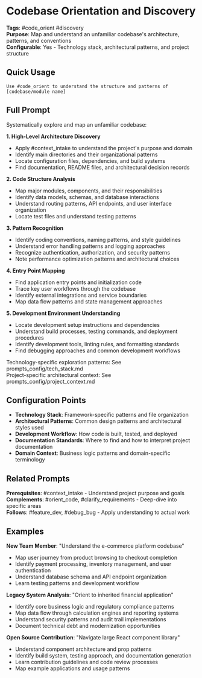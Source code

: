 # Codebase Orientation and Discovery

**Tags**: #code_orient #discovery  
**Purpose**: Map and understand an unfamiliar codebase's architecture, patterns, and conventions  
**Configurable**: Yes - Technology stack, architectural patterns, and project structure

## Quick Usage

```
Use #code_orient to understand the structure and patterns of [codebase/module name]
```

## Full Prompt

Systematically explore and map an unfamiliar codebase:

**1. High-Level Architecture Discovery**
- Apply #context_intake to understand the project's purpose and domain
- Identify main directories and their organizational patterns
- Locate configuration files, dependencies, and build systems
- Find documentation, README files, and architectural decision records

**2. Code Structure Analysis**
- Map major modules, components, and their responsibilities
- Identify data models, schemas, and database interactions
- Understand routing patterns, API endpoints, and user interface organization
- Locate test files and understand testing patterns

**3. Pattern Recognition**
- Identify coding conventions, naming patterns, and style guidelines
- Understand error handling patterns and logging approaches
- Recognize authentication, authorization, and security patterns
- Note performance optimization patterns and architectural choices

**4. Entry Point Mapping**
- Find application entry points and initialization code
- Trace key user workflows through the codebase
- Identify external integrations and service boundaries
- Map data flow patterns and state management approaches

**5. Development Environment Understanding**
- Locate development setup instructions and dependencies
- Understand build processes, testing commands, and deployment procedures
- Identify development tools, linting rules, and formatting standards
- Find debugging approaches and common development workflows

Technology-specific exploration patterns: See prompts_config/tech_stack.md  
Project-specific architectural context: See prompts_config/project_context.md

## Configuration Points

- **Technology Stack**: Framework-specific patterns and file organization
- **Architectural Patterns**: Common design patterns and architectural styles used
- **Development Workflow**: How code is built, tested, and deployed
- **Documentation Standards**: Where to find and how to interpret project documentation
- **Domain Context**: Business logic patterns and domain-specific terminology

## Related Prompts

**Prerequisites**: #context_intake - Understand project purpose and goals  
**Complements**: #orient_code, #clarify_requirements - Deep-dive into specific areas  
**Follows**: #feature_dev, #debug_bug - Apply understanding to actual work

## Examples

**New Team Member**: "Understand the e-commerce platform codebase"
- Map user journey from product browsing to checkout completion
- Identify payment processing, inventory management, and user authentication
- Understand database schema and API endpoint organization
- Learn testing patterns and development workflow

**Legacy System Analysis**: "Orient to inherited financial application"
- Identify core business logic and regulatory compliance patterns
- Map data flow through calculation engines and reporting systems
- Understand security patterns and audit trail implementations
- Document technical debt and modernization opportunities

**Open Source Contribution**: "Navigate large React component library"
- Understand component architecture and prop patterns
- Identify build system, testing approach, and documentation generation
- Learn contribution guidelines and code review processes
- Map example applications and usage patterns
